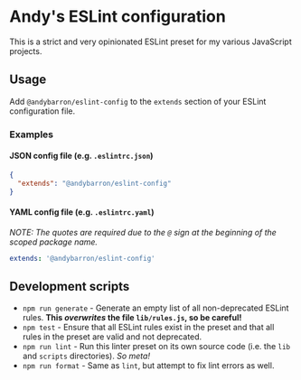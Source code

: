 # Andy's ESLint configuration

This is a strict and very opinionated ESLint preset for my various JavaScript
projects.

## Usage
Add `@andybarron/eslint-config` to the `extends` section of your ESLint
configuration file.

### Examples

#### JSON config file (e.g. `.eslintrc.json`)
```json
{
  "extends": "@andybarron/eslint-config"
}
```

#### YAML config file (e.g. `.eslintrc.yaml`)
*NOTE: The quotes are required due to the `@` sign at the beginning of the
scoped package name.*
```yaml
extends: '@andybarron/eslint-config'
```

## Development scripts
* `npm run generate` - Generate an empty list of all non-deprecated ESLint
  rules. **This *overwrites* the file `lib/rules.js`, so be careful!**
* `npm test` - Ensure that all ESLint rules exist in the preset and that
  all rules in the preset are valid and not deprecated.
* `npm run lint` - Run this linter preset on its own source code (i.e. the `lib`
  and `scripts` directories). *So meta!*
* `npm run format` - Same as `lint`, but attempt to fix lint errors as well.
